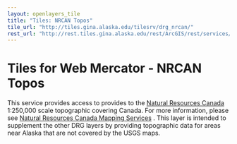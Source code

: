 ```yaml
---
layout: openlayers_tile
title: "Tiles: NRCAN Topos"
tile_url: "http://tiles.gina.alaska.edu/tilesrv/drg_nrcan/"
rest_url: "http://rest.tiles.gina.alaska.edu/rest/ArcGIS/rest/services/drg_nrcan/MapServer"
---
```


Tiles for Web Mercator - NRCAN Topos
====================================

This service provides access to provides to the [Natural Resources Canada](http://www.nrcan-rncan.gc.ca/com/index-eng.php) 1:250,000 scale topographic covering Canada. For more information, please see [Natural Resources Canada Mapping Services](http://maps.nrcan.gc.ca/topo_e.php) . This layer is intended to supplement the other DRG layers by providing topographic data for areas near Alaska that are not covered by the USGS maps.
